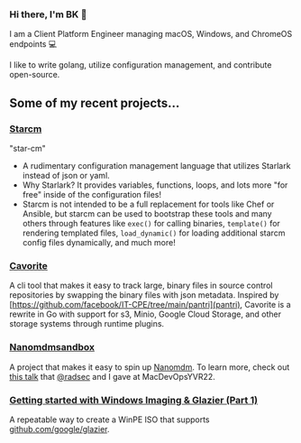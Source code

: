 ### Hi there, I'm BK 👋

I am a Client Platform Engineer managing macOS, Windows, and ChromeOS endpoints 💻 

I like to write golang, utilize configuration management, and contribute open-source.

## Some of my recent projects...

### [Starcm](https://github.com/discentem/starcm)
"star-cm"

- A rudimentary configuration management language that utilizes Starlark instead of json or yaml.
- Why Starlark? It provides variables, functions, loops, and lots more "for free" inside of the configuration files!
- Starcm is not intended to be a full replacement for tools like Chef or Ansible, but starcm can be used to bootstrap these tools and many others through features like `exec()` for calling binaries, `template()` for rendering templated files, `load_dynamic()` for loading additional starcm config files dynamically, and much more!

### [Cavorite](https://github.com/discentem/cavorite)

A cli tool that makes it easy to track large, binary files in source control repositories by swapping the binary files with json metadata. Inspired by [https://github.com/facebook/IT-CPE/tree/main/pantri](pantri), Cavorite is a rewrite in Go with support for s3, Minio, Google Cloud Storage, and other storage systems through runtime plugins.

### [Nanomdmsandbox](https://github.com/discentem/nanomdmsandbox)

A project that makes it easy to spin up [Nanomdm](https://github.com/micromdm/nanomdm). To learn more, check out [this talk](https://github.com/radsec) that [@radsec](https://github.com/radsec) and I gave at MacDevOpsYVR22.

### [Getting started with Windows Imaging & Glazier (Part 1)](https://bkurtz.io/posts/glazier/) 

A repeatable way to create a WinPE ISO that supports [github.com/google/glazier](github.com/google/glazier). 
